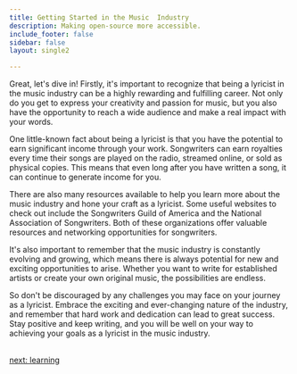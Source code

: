 ```yaml
---
title: Getting Started in the Music  Industry
description: Making open-source more accessible.
include_footer: false
sidebar: false
layout: single2

---
```


<p>
Great, let's dive in! Firstly, it's important to recognize that being a lyricist in the music industry can be a highly rewarding and fulfilling career. Not only do you get to express your creativity and passion for music, but you also have the opportunity to reach a wide audience and make a real impact with your words.

One little-known fact about being a lyricist is that you have the potential to earn significant income through your work. Songwriters can earn royalties every time their songs are played on the radio, streamed online, or sold as physical copies. This means that even long after you have written a song, it can continue to generate income for you.

There are also many resources available to help you learn more about the music industry and hone your craft as a lyricist. Some useful websites to check out include the Songwriters Guild of America and the National Association of Songwriters. Both of these organizations offer valuable resources and networking opportunities for songwriters.

It's also important to remember that the music industry is constantly evolving and growing, which means there is always potential for new and exciting opportunities to arise. Whether you want to write for established artists or create your own original music, the possibilities are endless.

So don't be discouraged by any challenges you may face on your journey as a lyricist. Embrace the exciting and ever-changing nature of the industry, and remember that hard work and dedication can lead to great success. Stay positive and keep writing, and you will be well on your way to achieving your goals as a lyricist in the music industry.

<br>
<a href="https://workdojos.com/lyricist/learning">next: learning</a>
</p>